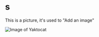 # s

This is a picture, it's used to "Add an image"

![Image of Yaktocat](https://octodex.github.com/images/yaktocat.png "Anime Dragon")
